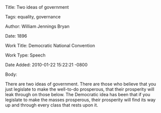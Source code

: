 Title:  Two ideas of government

Tags:   equality, governance

Author: William Jennings Bryan

Date:   1896

Work Title: Democratic National Convention

Work Type: Speech

Date Added: 2010-01-22 15:22:21 -0800

Body: 

There are two ideas of government. There are those who believe that you just legislate to make the well-to-do prosperous, that their prosperity will leak through on those below. The Democratic idea has been that if you legislate to make the masses prosperous, their prosperity will find its way up and through every class that rests upon it.

